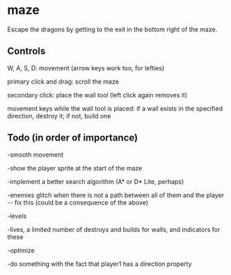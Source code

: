 maze
====
Escape the dragons by getting to the exit in the bottom right of the maze.

Controls
---------

W, A, S, D: movement (arrow keys work too, for lefties)

primary click and drag: scroll the maze

secondary click: place the wall tool (left click again removes it)

movement keys while the wall tool is placed: if a wall exists in the specified direction, destroy it; if not, build one


Todo (in order of importance)
------------------------------

-smooth movement

-show the player sprite at the start of the maze

-implement a better search algorithm (A* or D* Lite, perhaps)

-enemies glitch when there is not a path between all of them and the player -- fix this (could be a consequence of the above)

-levels

-lives, a limited number of destroys and builds for walls, and indicators for these

-optimize

-do something with the fact that player1 has a direction property
